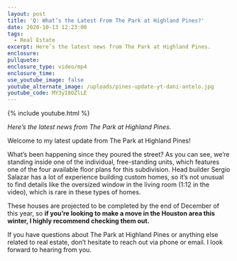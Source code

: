 ```yaml
---
layout: post
title: 'Q: What’s the Latest From The Park at Highland Pines?'
date: 2020-10-13 12:23:00
tags:
  - Real Estate
excerpt: Here’s the latest news from The Park at Highland Pines.
enclosure:
pullquote:
enclosure_type: video/mp4
enclosure_time:
use_youtube_image: false
youtube_alternate_image: /uploads/pines-update-yt-dani-antelo.jpg
youtube_code: MY3yI8OZlLE
---
```


{% include youtube.html %}

*Here’s the latest news from The Park at Highland Pines.*

Welcome to my latest update from The Park at Highland Pines\!

What’s been happening since they poured the street? As you can see, we’re standing inside one of the individual, free-standing units, which features one of the four available floor plans for this subdivision. Head builder Sergio Salazar has a lot of experience building custom homes, so it’s not unusual to find details like the oversized window in the living room (1:12 in the video), which is rare in these types of homes.&nbsp;

These houses are projected to be completed by the end of December of this year, so **if you’re looking to make a move in the Houston area this winter, I highly recommend checking them out.**&nbsp;

If you have questions about The Park at Highland Pines or anything else related to real estate, don’t hesitate to reach out via phone or email. I look forward to hearing from you.